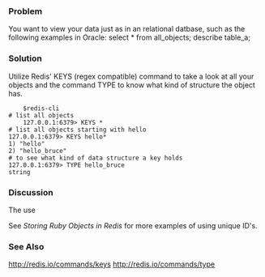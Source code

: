 ### Problem

You want to view your data just as in an relational datbase, such as the following examples in Oracle:
select * from all_objects;
describe table_a;


### Solution

Utilize Redis' KEYS (regex compatible) command to take a look at all your objects and the command TYPE to know what kind of structure the object has.

        $redis-cli
	# list all objects 
        127.0.0.1:6379> KEYS *
	# list all objects starting with hello
	127.0.0.1:6379> KEYS hello*
	1) "hello"
	2) "hello_bruce"
	# to see what kind of data structure a key holds
	127.0.0.1:6379> TYPE hello_bruce
	string

### Discussion

The use 

See *Storing Ruby Objects in Redis* for more examples of using unique ID's.

### See Also
http://redis.io/commands/keys
http://redis.io/commands/type
